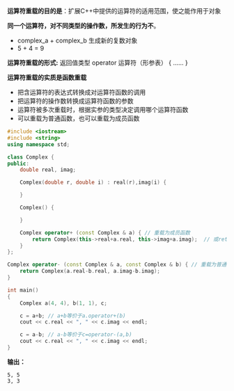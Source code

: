 **运算符重载的目的是**：扩展C++中提供的运算符的适用范围，使之能作用于对象

**同一个运算符，对不同类型的操作数，所发生的行为不**。
* complex_a + complex_b 生成新的复数对象
* 5 + 4 = 9

**运算符重载的形式:**
  返回值类型 operator 运算符（形参表）
  {
    ……
  }

**运算符重载的实质是函数重载**
* 把含运算符的表达式转换成对运算符函数的调用
* 把运算符的操作数转换成运算符函数的参数
* 运算符被多次重载时，根据实参的类型决定调用哪个运算符函数
* 可以重载为普通函数，也可以重载为成员函数

```c++
#include <iostream>
#include <string>
using namespace std;

class Complex {
public:
    double real, imag;

    Complex(double r, double i) : real(r),imag(i) {

    }

    Complex() {

    }

    Complex operator+ (const Complex & a) { // 重载为成员函数
        return Complex(this->real+a.real, this->imag+a.imag);  // 或return Complex(real+a.real, imag+a.imag);
    }
};

Complex operator- (const Complex & a, const Complex & b) { // 重载为普通函数
    return Complex(a.real-b.real, a.imag-b.imag);
}

int main()
{
    Complex a(4, 4), b(1, 1), c;

    c = a+b; // a+b等价于a.operator+(b)
    cout << c.real << ", " << c.imag << endl;

    c = a-b; // a-b等价于c=operator-(a,b)
    cout << c.real << ", " << c.imag << endl;
}
```

**输出：**
```
5, 5
3, 3
```

